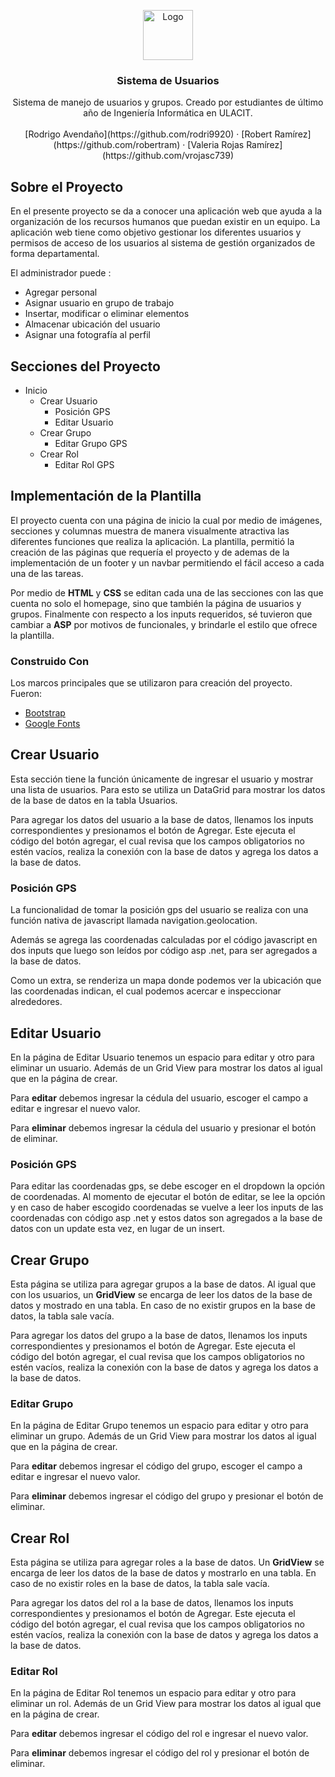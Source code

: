 <!-- PROJECT LOGO -->
<p align="center">
  <a >
    <img src="https://github.com/othneildrew/Best-README-Template/raw/master/images/logo.png" alt="Logo" width="80" height="80">
  </a>

  <h3 align="center">Sistema de Usuarios</h3>

  <p align="center">
Sistema de manejo de usuarios y grupos. Creado por estudiantes de último año de Ingeniería Informática en ULACIT.
    <br />
    <br />
    <a > [Rodrigo Avendaño](https://github.com/rodri9920) </a>
    ·
    <a > [Robert Ramírez](https://github.com/robertram) </a>
    ·
    <a > [Valeria Rojas Ramírez](https://github.com/vrojasc739) </a>
</p>

<!-- ABOUT THE PROJECT -->
## Sobre el Proyecto

En el presente proyecto se da a conocer una aplicación web que ayuda a la organización de los recursos humanos que puedan existir en un equipo.  La aplicación web  tiene como objetivo gestionar los diferentes usuarios y permisos de acceso de los usuarios al sistema de gestión organizados de forma departamental. 

El administrador puede :
* Agregar personal
* Asignar usuario en grupo de trabajo
* Insertar, modificar o eliminar elementos
* Almacenar ubicación del usuario
* Asignar una fotografía al perfil

<!-- SECTIONS -->

## Secciones del Proyecto

* Inicio
  * Crear Usuario
	  * Posición GPS
	  * Editar Usuario
  * Crear Grupo
	  * Editar Grupo GPS
  * Crear Rol
	  * Editar Rol GPS

## Implementación de la Plantilla

El proyecto cuenta con una página de inicio la cual por medio de imágenes, secciones y columnas muestra de manera visualmente atractiva las diferentes funciones que realiza la aplicación. La plantilla, permitió la creación de las páginas que requería el proyecto y de ademas de la implementación de un footer y un navbar permitiendo el fácil acceso a cada una de las tareas.

Por medio de **HTML** y **CSS** se editan cada una de las secciones con las que cuenta no solo el homepage, sino que también la página de usuarios y grupos. Finalmente con respecto a los inputs requeridos, sé tuvieron que cambiar a **ASP** por motivos de funcionales, y brindarle el estilo que ofrece la plantilla.

### Construido Con
Los marcos principales que se utilizaron para creación del proyecto. Fueron: 
*  [Bootstrap](https://getbootstrap.com)
*  [Google Fonts](https://fonts.google.com)

<!-- USER -->

## Crear Usuario

Esta sección tiene la función únicamente de ingresar el usuario y mostrar una lista de usuarios. Para esto se utiliza un DataGrid para mostrar los datos de la base de datos en la tabla Usuarios.

Para agregar los datos del usuario a la base de datos, llenamos los inputs correspondientes y presionamos el botón de Agregar. Este ejecuta el código del botón agregar, el cual revisa que los campos obligatorios no estén vacíos, realiza la conexión con la base de datos y agrega los datos a la base de datos.

### Posición GPS

La funcionalidad de tomar la posición gps del usuario se realiza con una función nativa de javascript llamada navigation.geolocation.

Además se agrega las coordenadas calculadas por el código javascript en dos inputs que luego son leídos por código asp .net, para ser agregados a la base de datos.

Como un extra, se renderiza un mapa donde podemos ver la ubicación que las coordenadas indican, el cual podemos acercar e inspeccionar alrededores.

## Editar Usuario

En la página de Editar Usuario tenemos un espacio para editar y otro para eliminar un usuario. Además de un Grid View para mostrar los datos al igual que en la página de crear.

Para **editar** debemos ingresar la cédula del usuario, escoger el campo a editar e ingresar el nuevo valor.

Para **eliminar** debemos ingresar la cédula del usuario y presionar el botón de eliminar.

### Posición GPS

Para editar las coordenadas gps, se debe escoger en el dropdown la opción de coordenadas. Al momento de ejecutar el botón de editar, se lee la opción y en caso de haber escogido coordenadas se vuelve a leer los inputs de las coordenadas con código asp .net y estos datos son agregados a la base de datos con un update esta vez, en lugar de un insert.

<!-- GROUP -->

## Crear Grupo

Esta página se utiliza para agregar grupos a la base de datos. Al igual que con los usuarios, un **GridView** se encarga de leer los datos de la base de datos y mostrado en una tabla. En caso de no existir grupos en la base de datos, la tabla sale vacía.

Para agregar los datos del grupo a la base de datos, llenamos los inputs correspondientes y presionamos el botón de Agregar. Este ejecuta el código del botón agregar, el cual revisa que los campos obligatorios no estén vacíos, realiza la conexión con la base de datos y agrega los datos a la base de datos.

### Editar Grupo

En la página de Editar Grupo tenemos un espacio para editar y otro para eliminar un grupo. Además de un Grid View para mostrar los datos al igual que en la página de crear.

Para **editar** debemos ingresar el código del grupo, escoger el campo a editar e ingresar el nuevo valor.

Para **eliminar** debemos ingresar el código del grupo y presionar el botón de eliminar.

<!-- ROL -->

## Crear Rol

Esta página se utiliza para agregar roles a la base de datos. Un **GridView** se encarga de leer los datos de la base de datos y mostrarlo en una tabla. En caso de no existir roles en la base de datos, la tabla sale vacía.

Para agregar los datos del rol a la base de datos, llenamos los inputs correspondientes y presionamos el botón de Agregar. Este ejecuta el código del botón agregar, el cual revisa que los campos obligatorios no estén vacíos, realiza la conexión con la base de datos y agrega los datos a la base de datos.

### Editar Rol

En la página de Editar Rol tenemos un espacio para editar y otro para eliminar un rol. Además de un Grid View para mostrar los datos al igual que en la página de crear.

Para **editar** debemos ingresar el código del rol e ingresar el nuevo valor.

Para **eliminar** debemos ingresar el código del rol y presionar el botón de eliminar.



